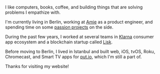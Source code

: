 I like computers, books, coffee, and building things that are solving problems I empathize with.

I'm currently living in Berlin, working at [Amie](https://amie.so) as a product engineer, and spending time on some [passion projects](/projects) on the side.

During the past few years, I worked at several teams in [Klarna](https://klarna.com) consumer app ecosystem and a blockchain startup called [Lisk](https://lisk.io).

Before moving to Berlin, I lived in Istanbul and built web, iOS, tvOS, Roku, Chromecast, and Smart TV apps for [put.io](https://put.io), which I'm still a part of.

Thanks for visiting my website!
